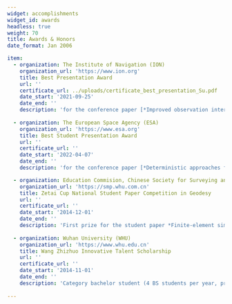 ```yaml
---
widget: accomplishments
widget_id: awards
headless: true 
weight: 70
title: Awards & Honors
date_format: Jan 2006

item:
  - organization: The Institute of Navigation (ION)
    organization_url: 'https://www.ion.org'
    title: Best Presentation Award
    url: ''
    certificate_url: ../uploads/certificate_best_presentation_Su.pdf
    date_start: '2021-09-25'
    date_end: ''
    description: 'for the conference paper [*Improved observation interval bounding for GNSS urban navigation*](https://sujingyao.netlify.app/publication/improved-observation-interval-bounding-for-multi-gnss-integrity-monitoring-in-urban-navigation/), presented at [*ION GNSS+ 2021, The 34th International Technical Meeting of the Satellite Division of The Institute of Navigation*](https://www.ion.org/gnss/index.cfm)'
    
  - organization: The European Space Agency (ESA)
    organization_url: 'https://www.esa.org'
    title: Best Student Presentation Award
    url: ''
    certificate_url: ''
    date_start: '2022-04-07'
    date_end: ''
    description: 'for the conference paper [*Deterministic approaches for bounding GNSS uncertainty: A comparative analysis*](https://sujingyao.netlify.app/publication/deterministic-approaches-for-bounding-gnss-uncertainty-a-comparative-analysis/), presented at [*NAVITEC 2022, The 10th ESA Workshop on Satellite Navigation Technologies and European Workshop on GNSS Signals and Signal Processing*](https://atpi.eventsair.com/navitec-2022)'

  - organization: Education Commision, Chinese Society for Surveying and Mapping
    organization_url: 'https://smp.whu.com.cn'
    title: Zetai Cup National Student Paper Competition in Geodesy
    url: ''
    certificate_url: ''
    date_start: '2014-12-01'
    date_end: ''
    description: 'First prize for the student paper *Finite-element simulation of generation factors analysis of a slow earthquake event*, supervised by [Prof. Caijun Xu](http://cjxu.users.sgg.whu.edu.cn/), Wuhan University.'
    
  - organization: Wuhan University (WHU)
    organization_url: 'https://www.whu.edu.cn'
    title: Wang Zhizhuo Innovative Talent Scholarship 
    url: ''
    certificate_url: ''
    date_start: '2014-11-01'
    date_end: ''
    description: 'Category bachelor student (4 BS students per year, prize of 6000 RMB).'    
  
---
```

